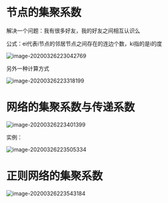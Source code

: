 # 节点的集聚系数

解决一个问题：我有很多好友，我的好友之间相互认识么

公式：ei代表i节点的邻居节点之间存在的连边个数，ki指的是i的度

![image-20200326223042769](C:\Users\22145\AppData\Roaming\Typora\typora-user-images\image-20200326223042769.png)

另外一种计算方式

![image-20200326223318199](C:\Users\22145\AppData\Roaming\Typora\typora-user-images\image-20200326223318199.png)

# 网络的集聚系数与传递系数

![image-20200326223401399](C:\Users\22145\AppData\Roaming\Typora\typora-user-images\image-20200326223401399.png)

实例：

![image-20200326223505334](C:\Users\22145\AppData\Roaming\Typora\typora-user-images\image-20200326223505334.png)

# 正则网络的集聚系数

![image-20200326223543184](C:\Users\22145\AppData\Roaming\Typora\typora-user-images\image-20200326223543184.png)
